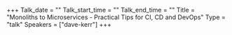 +++
Talk_date = ""
Talk_start_time = ""
Talk_end_time = ""
Title = "Monoliths to Microservices - Practical Tips for CI, CD and DevOps"
Type = "talk"
Speakers = ["dave-kerr"]
+++


